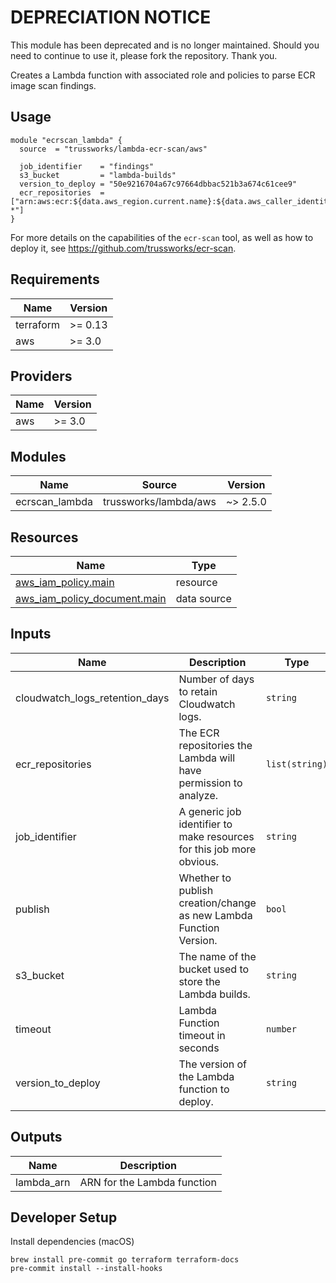 # DEPRECIATION NOTICE

This module has been deprecated and is no longer maintained. Should you need to continue to use it, please fork the repository. Thank you.

Creates a Lambda function with associated role and policies to parse ECR image scan findings.

## Usage

```hcl
module "ecrscan_lambda" {
  source  = "trussworks/lambda-ecr-scan/aws"

  job_identifier    = "findings"
  s3_bucket         = "lambda-builds"
  version_to_deploy = "50e9216704a67c97664dbbac521b3a674c61cee9"
  ecr_repositories  = ["arn:aws:ecr:${data.aws_region.current.name}:${data.aws_caller_identity.current.account_id}:repository/app-*"]
}
```

For more details on the capabilities of the `ecr-scan` tool, as
well as how to deploy it, see <https://github.com/trussworks/ecr-scan>.

<!-- BEGINNING OF PRE-COMMIT-TERRAFORM DOCS HOOK -->
## Requirements

| Name | Version |
|------|---------|
| terraform | >= 0.13 |
| aws | >= 3.0 |

## Providers

| Name | Version |
|------|---------|
| aws | >= 3.0 |

## Modules

| Name | Source | Version |
|------|--------|---------|
| ecrscan\_lambda | trussworks/lambda/aws | ~> 2.5.0 |

## Resources

| Name | Type |
|------|------|
| [aws_iam_policy.main](https://registry.terraform.io/providers/hashicorp/aws/latest/docs/resources/iam_policy) | resource |
| [aws_iam_policy_document.main](https://registry.terraform.io/providers/hashicorp/aws/latest/docs/data-sources/iam_policy_document) | data source |

## Inputs

| Name | Description | Type | Default | Required |
|------|-------------|------|---------|:--------:|
| cloudwatch\_logs\_retention\_days | Number of days to retain Cloudwatch logs. | `string` | `"90"` | no |
| ecr\_repositories | The ECR repositories the Lambda will have permission to analyze. | `list(string)` | n/a | yes |
| job\_identifier | A generic job identifier to make resources for this job more obvious. | `string` | n/a | yes |
| publish | Whether to publish creation/change as new Lambda Function Version. | `bool` | `false` | no |
| s3\_bucket | The name of the bucket used to store the Lambda builds. | `string` | n/a | yes |
| timeout | Lambda Function timeout in seconds | `number` | `120` | no |
| version\_to\_deploy | The version of the Lambda function to deploy. | `string` | n/a | yes |

## Outputs

| Name | Description |
|------|-------------|
| lambda\_arn | ARN for the Lambda function |
<!-- END OF PRE-COMMIT-TERRAFORM DOCS HOOK -->

## Developer Setup

Install dependencies (macOS)

```shell
brew install pre-commit go terraform terraform-docs
pre-commit install --install-hooks
```
